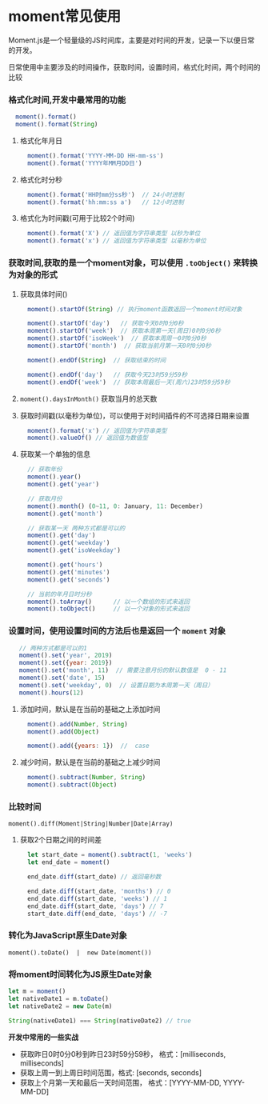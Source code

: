 # moment常见使用
Moment.js是一个轻量级的JS时间库，主要是对时间的开发，记录一下以便日常的开发。

日常使用中主要涉及的时间操作，获取时间，设置时间，格式化时间，两个时间的比较

### 格式化时间,开发中最常用的功能
```js
  moment().format()
  moment().format(String)
```
1. 格式化年月日
    ```js
      moment().format('YYYY-MM-DD HH-mm-ss')
      moment().format('YYYY年MM月DD日')
    ```
2. 格式化时分秒
    ```js
      moment().format('HH时mm分ss秒')  // 24小时进制
      moment().format('hh:mm:ss a')   // 12小时进制
    ```
3. 格式化为时间戳(可用于比较2个时间)
    ```js
      moment().format('X') // 返回值为字符串类型 以秒为单位
      moment().format('x') // 返回值为字符串类型 以毫秒为单位
    ```

### 获取时间,获取的是一个moment对象，可以使用 `.toObject()` 来转换为对象的形式

1. 获取具体时间()
    ```js
      moment().startOf(String) // 执行moment函数返回一个moment时间对象

      moment().startOf('day')   // 获取今天0时0分0秒
      moment().startOf('week')  // 获取本周第一天(周日)0时0分0秒
      moment().startOf('isoWeek')  // 获取本周周一0时0分0秒
      moment().startOf('month')  // 获取当前月第一天0时0分0秒
    ```
    ```js
      moment().endOf(String)  // 获取结束的时间

      moment().endOf('day')   // 获取今天23时59分59秒
      moment().endOf('week')  // 获取本周最后一天(周六)23时59分59秒
    ```

2. `moment().daysInMonth()` 获取当月的总天数

3. 获取时间戳(以毫秒为单位)，可以使用于对时间插件的不可选择日期来设置
    ```js
      moment().format('x') // 返回值为字符串类型
      moment().valueOf() // 返回值为数值型
    ```

4. 获取某一个单独的信息
    ```js
      // 获取年份
      moment().year()
      moment().get('year')

      // 获取月份
      moment().month() (0~11, 0: January, 11: December)
      moment().get('month')

      // 获取某一天 两种方式都是可以的
      moment().get('day')
      moment().get('weekday')
      moment().get('isoWeekday')

      moment().get('hours')
      moment().get('minutes')
      moment().get('seconds')

      // 当前的年月日时分秒
      moment().toArray()      // 以一个数组的形式来返回
      moment().toObject()     // 以一个对象的形式来返回
    ```


### 设置时间，使用设置时间的方法后也是返回一个 `moment` 对象

```js
   // 两种方式都是可以的1
   moment().set('year', 2019)
   moment().set({year: 2019})
   moment().set('month', 11)  // 需要注意月份的默认数值是  0 - 11
   moment().set('date', 15)
   moment().set('weekday', 0)  // 设置日期为本周第一天（周日）
   moment().hours(12)
```
1. 添加时间，默认是在当前的基础之上添加时间
    ```js
      moment().add(Number, String)
      moment().add(Object)

      moment().add({years: 1})  //  case
    ```
2. 减少时间，默认是在当前的基础之上减少时间
    ```js
      moment().subtract(Number, String)
      moment().subtract(Object)
    ```

### 比较时间
` moment().diff(Moment|String|Number|Date|Array) `

1. 获取2个日期之间的时间差
    ```js
      let start_date = moment().subtract(1, 'weeks')
      let end_date = moment()

      end_date.diff(start_date) // 返回毫秒数

      end_date.diff(start_date, 'months') // 0
      end_date.diff(start_date, 'weeks') // 1
      end_date.diff(start_date, 'days') // 7
      start_date.diff(end_date, 'days') // -7
    ```

### 转化为JavaScript原生Date对象
` moment().toDate()  |  new Date(moment()) `

### 将moment时间转化为JS原生Date对象
```js
let m = moment()
let nativeDate1 = m.toDate()
let nativeDate2 = new Date(m)

String(nativeDate1) === String(nativeDate2) // true
```

**开发中常用的一些实战**

- 获取昨日0时0分0秒到昨日23时59分59秒， 格式：[milliseconds, milliseconds]
- 获取上周一到上周日时间范围，格式: [seconds, seconds]
- 获取上个月第一天和最后一天时间范围， 格式：[YYYY-MM-DD, YYYY-MM-DD]